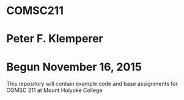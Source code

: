 # COMSC211
# Peter F. Klemperer
# Begun November 16, 2015

This repository will contain example code and base assignments for COMSC 211 at Mount Holyoke College
